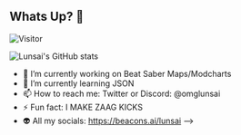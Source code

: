 ## Whats Up? 👋

![Visitor](https://visitor-badge.laobi.icu/badge?page_id=lunsaiance.repoName)

![Lunsai's GitHub stats](https://github-readme-stats.vercel.app/api?lunsaiance=anuraghazra&show_icons=true)


- 🔭 I’m currently working on Beat Saber Maps/Modcharts
- 🌱 I’m currently learning JSON
- 📫 How to reach me: Twitter or Discord: @omglunsai
- ⚡ Fun fact: I MAKE ZAAG KICKS
- 👽 All my socials: https://beacons.ai/lunsai
-->
<!--
**lunsaiance/lunsaiance** is a ✨ _special_ ✨ repository because its `README.md` (this file) appears on your GitHub profile.
